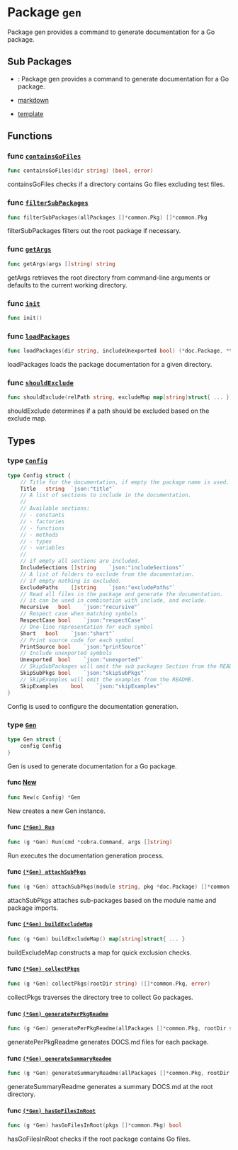 # Package `gen`

Package gen provides a command to generate documentation for a Go package.

## Sub Packages

* [](/DOCS.md): Package gen provides a command to generate documentation for a Go package.

* [markdown](markdown/DOCS.md)

* [template](template/DOCS.md)

## Functions

### func [`containsGoFiles`](run.go#L72)

```go
func containsGoFiles(dir string) (bool, error)
```

containsGoFiles checks if a directory contains Go files excluding test files.

### func [`filterSubPackages`](types.go#L360)

```go
func filterSubPackages(allPackages []*common.Pkg) []*common.Pkg
```

filterSubPackages filters out the root package if necessary.

### func [`getArgs`](types.go#L372)

```go
func getArgs(args []string) string
```

getArgs retrieves the root directory from command-line arguments or defaults to the current working directory.

### func [`init`](run.go#L14)

```go
func init()
```

### func [`loadPackages`](run.go#L19)

```go
func loadPackages(dir string, includeUnexported bool) (*doc.Package, *token.FileSet, string, error)
```

loadPackages loads the package documentation for a given directory.

### func [`shouldExclude`](types.go#L259)

```go
func shouldExclude(relPath string, excludeMap map[string]struct{ ... }) bool
```

shouldExclude determines if a path should be excluded based on the exclude map.

## Types

### type [`Config`](types.go#L20)

```go
type Config struct {
	// Title for the documentation, if empty the package name is used.
	Title	string	`json:"title"`
	// A list of sections to include in the documentation.
	//
	// Available sections:
	// - constants
	// - factories
	// - functions
	// - methods
	// - types
	// - variables
	//
	// if empty all sections are included.
	IncludeSections	[]string	`json:"includeSections"`
	// A list of folders to exclude from the documentation.
	// if empty nothing is excluded.
	ExcludePaths	[]string	`json:"excludePaths"`
	// Read all files in the package and generate the documentation.
	// it can be used in combination with include, and exclude.
	Recursive	bool	`json:"recursive"`
	// Respect case when matching symbols
	RespectCase	bool	`json:"respectCase"`
	// One-line representation for each symbol
	Short	bool	`json:"short"`
	// Print source code for each symbol
	PrintSource	bool	`json:"printSource"`
	// Include unexported symbols
	Unexported	bool	`json:"unexported"`
	// SkipSubPackages will omit the sub packages Section from the README.
	SkipSubPkgs	bool	`json:"skipSubPkgs"`
	// SkipExamples will omit the examples from the README.
	SkipExamples	bool	`json:"skipExamples"`
}
```

Config is used to configure the documentation generation.

### type [`Gen`](types.go#L56)

```go
type Gen struct {
	config Config
}
```

Gen is used to generate documentation for a Go package.

#### func [New](types.go#L61)

```go
func New(c Config) *Gen
```

New creates a new Gen instance.

#### func [`(*Gen) Run`](types.go#L66)

```go
func (g *Gen) Run(cmd *cobra.Command, args []string)
```

Run executes the documentation generation process.

#### func [`(*Gen) attachSubPkgs`](types.go#L394)

```go
func (g *Gen) attachSubPkgs(module string, pkg *doc.Package) []*common.Pkg
```

attachSubPkgs attaches sub-packages based on the module name and package imports.

#### func [`(*Gen) buildExcludeMap`](types.go#L249)

```go
func (g *Gen) buildExcludeMap() map[string]struct{ ... }
```

buildExcludeMap constructs a map for quick exclusion checks.

#### func [`(*Gen) collectPkgs`](types.go#L105)

```go
func (g *Gen) collectPkgs(rootDir string) ([]*common.Pkg, error)
```

collectPkgs traverses the directory tree to collect Go packages.

#### func [`(*Gen) generatePerPkgReadme`](types.go#L269)

```go
func (g *Gen) generatePerPkgReadme(allPackages []*common.Pkg, rootDir string, cfg Config)
```

generatePerPkgReadme generates DOCS.md files for each package.

#### func [`(*Gen) generateSummaryReadme`](types.go#L329)

```go
func (g *Gen) generateSummaryReadme(allPackages []*common.Pkg, rootDir string, cfg Config)
```

generateSummaryReadme generates a summary DOCS.md at the root directory.

#### func [`(*Gen) hasGoFilesInRoot`](types.go#L93)

```go
func (g *Gen) hasGoFilesInRoot(pkgs []*common.Pkg) bool
```

hasGoFilesInRoot checks if the root package contains Go files.
